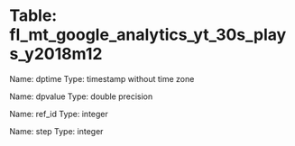 Table: fl_mt_google_analytics_yt_30s_plays_y2018m12
===================================================

Name: dptime
Type: timestamp without time zone

Name: dpvalue
Type: double precision

Name: ref_id
Type: integer

Name: step
Type: integer

